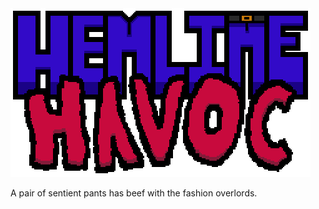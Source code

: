 <img src="assets/logo_upscaled.png" alt="# Hemline Havoc">

A pair of sentient pants has beef with the fashion overlords.

